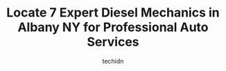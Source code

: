 ---
layout: ampstory
image: https://images.unsplash.com/photo-1614905218621-99262ff8f8e1?ixlib=rb-4.0.3&ixid=MnwxMjA3fDB8MHxwaG90by1wYWdlfHx8fGVufDB8fHx8&auto=format&fit=crop&w=640&h=853&q=80
author: techidn
featured: false
description: If youre in need of trustworthy and skilled Diesel Mechanic in Albany NY, USA, youll be pleased to discover the 7 best Diesel Mechanic in town. Their expertise and commitment to customer s
title: Locate 7 Expert Diesel Mechanics in Albany NY for Professional Auto Services
cover:
   title: Locate 7 Expert Diesel Mechanics in Albany NY for Professional Auto Services
   subtitle: Rickpate
   background: https://images.unsplash.com/photo-1614905218621-99262ff8f8e1?ixlib=rb-4.0.3&ixid=MnwxMjA3fDB8MHxwaG90by1wYWdlfHx8fGVufDB8fHx8&auto=format&fit=crop&w=640&h=853&q=80

pages: 
 - layout: thirds
   top: <h1>#1 Capitaland Auto Service</h1>
   bottom: "<p>Joe and company at Capitaland Auto Service are some of the best guys in the business. Been taking my cars here for over 8 years now and couldnt imagine taking them any</p>"
   background: https://www.knot35.com/toplist/wp-content/uploads/2023/06/best-diesel-mechanic-1-in-albany-ny-1685838927.png
   backgroundblur: true
 - layout: thirds
   top: <h1>#2 Capital Tech Auto Repairs</h1>
   bottom: "<p>169 Jefferson St, Albany, NY 12210, United States</p>"
   background: https://www.knot35.com/toplist/wp-content/uploads/2023/06/best-diesel-mechanic-2-in-albany-ny-1685838928.jpeg
   cta:
      link: https://www.knot35.com/toplist/locate-7-expert-diesel-mechanics-in-albany-ny-for-professional-auto-services/
      text: Locate 7 Expert Diesel Mechanics in Albany NY for Professional Auto Services
 - layout: thirds
   top: <h1>#3 Ford Service Center</h1>
   bottom: "<p>799 Central Ave, Albany, NY 12206, United States</p>"
   background: https://www.knot35.com/toplist/wp-content/uploads/2023/06/best-diesel-mechanic-3-in-albany-ny-1685838928.jpeg
   cta:
      link: https://www.knot35.com/toplist/locate-7-expert-diesel-mechanics-in-albany-ny-for-professional-auto-services/
      text: Locate 7 Expert Diesel Mechanics in Albany NY for Professional Auto Services
 - layout: thirds
   top: <h1>#4 1st Response Roadside Service LLC</h1>
   bottom: "<p>240 Church St, Albany, NY 12202, United States</p>"
   background: https://images.unsplash.com/photo-1620421680010-0766ff230392?ixlib=rb-4.0.3&ixid=MnwxMjA3fDB8MHxwaG90by1wYWdlfHx8fGVufDB8fHx8&auto=format&fit=crop&w=640&h=853&q=80
   cta:
      link: https://www.knot35.com/toplist/locate-7-expert-diesel-mechanics-in-albany-ny-for-professional-auto-services/
      text: Locate 7 Expert Diesel Mechanics in Albany NY for Professional Auto Services
 - layout: thirds
   top: <h1>#5 Watkins Spring Co</h1>
   bottom: "<p>368 Central Ave, Albany, NY 12206, United States</p>"
   background: https://images.unsplash.com/photo-1527067829737-402993088e6b?ixlib=rb-4.0.3&ixid=MnwxMjA3fDB8MHxwaG90by1wYWdlfHx8fGVufDB8fHx8&auto=format&fit=crop&w=640&h=853&q=80
   cta:
      link: https://www.knot35.com/toplist/locate-7-expert-diesel-mechanics-in-albany-ny-for-professional-auto-services/
      text: Locate 7 Expert Diesel Mechanics in Albany NY for Professional Auto Services
 - layout: thirds
   top: <h1>#6 Central Auto Service Center</h1>
   bottom: "<p>551 Central Ave, Albany, NY 12206, United States</p>"
   background: https://images.unsplash.com/photo-1609083590460-7b8cc0ca65f8?ixlib=rb-4.0.3&ixid=MnwxMjA3fDB8MHxwaG90by1wYWdlfHx8fGVufDB8fHx8&auto=format&fit=crop&w=640&h=853&q=80
   cta:
      link: https://www.knot35.com/toplist/locate-7-expert-diesel-mechanics-in-albany-ny-for-professional-auto-services/
      text: Locate 7 Expert Diesel Mechanics in Albany NY for Professional Auto Services
 - layout: thirds
   top: <h1>#7 Ruths Automotive</h1>
   bottom: "<p>261 New Karner Rd, Albany, NY 12205, United States</p>"
   background: https://images.unsplash.com/photo-1488554378835-f7acf46e6c98?ixlib=rb-4.0.3&ixid=MnwxMjA3fDB8MHxwaG90by1wYWdlfHx8fGVufDB8fHx8&auto=format&fit=crop&w=640&h=853&q=80
   cta:
      link: https://www.knot35.com/toplist/locate-7-expert-diesel-mechanics-in-albany-ny-for-professional-auto-services/
      text: Locate 7 Expert Diesel Mechanics in Albany NY for Professional Auto Services
 - layout: thirds
   middle: Continue reading...
   background: https://images.unsplash.com/photo-1614648718611-0635f29016cb?ixlib=rb-4.0.3&ixid=MnwxMjA3fDB8MHxwaG90by1wYWdlfHx8fGVufDB8fHx8&auto=format&fit=crop&w=640&h=853&q=80
   cta:
      link: https://www.knot35.com/toplist/locate-7-expert-diesel-mechanics-in-albany-ny-for-professional-auto-services/
      text: Locate 7 Expert Diesel Mechanics in Albany NY for Professional Auto Services
      
---